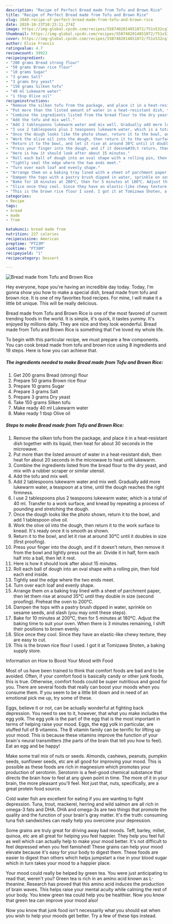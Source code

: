 ```yaml
---
description: "Recipe of Perfect Bread made from Tofu and Brown Rice"
title: "Recipe of Perfect Bread made from Tofu and Brown Rice"
slug: 2040-recipe-of-perfect-bread-made-from-tofu-and-brown-rice
date: 2020-10-23T10:23:11.274Z
image: https://img-global.cpcdn.com/recipes/5587402014851072/751x532cq70/bread-made-from-tofu-and-brown-rice-recipe-main-photo.jpg
thumbnail: https://img-global.cpcdn.com/recipes/5587402014851072/751x532cq70/bread-made-from-tofu-and-brown-rice-recipe-main-photo.jpg
cover: https://img-global.cpcdn.com/recipes/5587402014851072/751x532cq70/bread-made-from-tofu-and-brown-rice-recipe-main-photo.jpg
author: Elsie Francis
ratingvalue: 4.7
reviewcount: 39923
recipeingredient:
- "200 grams Bread strong flour"
- "50 grams Brown rice flour"
- "10 grams Sugar"
- "3 grams Salt"
- "3 grams Dry yeast"
- "150 grams Silken tofu"
- "40 ml Lukewarm water"
- "1 tbsp Olive oil"
recipeinstructions:
- "Remove the silken tofu from the package, and place it in a heat-resistant dish together with its liquid, then heat for about 30 seconds in the microwave."
- "Put more than the listed amount of water in a heat-resistant dish, then heat for about 20 seconds in the microwave to heat until lukewarm."
- "Combine the ingredients listed from the bread flour to the dry yeast, and mix with a rubber scraper or similar utensil."
- "Add the tofu and mix well."
- "Add 2 tablespoons lukewarm water and mix well. Gradually add more lukewarm water, a teaspoon at a time, until the dough reaches the right firmness."
- "I use 2 tablespoons plus 2 teaspoons lukewarm water, which is a total of 40 ml. Transfer to a work surface, and knead by repeating a process of pounding and stretching the dough."
- "Once the dough looks like the photo shown, return it to the bowl, and add 1 tablespoon olive oil."
- "Work the olive oil into the dough, then return it to the work surface to knead. It&#39;s ready once it is smooth as shown."
- "Return it to the bowl, and let it rise at around 30℃ until it doubles in size (first proofing)."
- "Press your finger into the dough, and if it doesn&#39;t return, then remove it from the bowl and lightly press out the air. Divide it in half, form each half into a ball, then let it rest."
- "Here is how it should look after about 15 minutes."
- "Roll each ball of dough into an oval shape with a rolling pin, then fold each end inside."
- "Tightly seal the edge where the two ends meet."
- "Turn over each loaf and evenly shape."
- "Arrange them on a baking tray lined with a sheet of parchment paper, then let them rise at around 35℃ until they double in size (second proofing). Preheat the oven to 200℃."
- "Dampen the tops with a pastry brush dipped in water, sprinkle on sesame seeds, and slash (you may omit these steps)."
- "Bake for 10 minutes at 200℃, then for 5 minutes at 180℃. Adjust the baking time to suit your oven. When there is 3 minutes remaining, I shift their positions to brown evenly."
- "Slice once they cool. Since they have an elastic-like chewy texture, they are easy to cut."
- "This is the brown rice flour I used. I got it at Tomizawa Shoten, a baking supply store."
categories:
- Recipe
tags:
- bread
- made
- from

katakunci: bread made from 
nutrition: 227 calories
recipecuisine: American
preptime: "PT23M"
cooktime: "PT38M"
recipeyield: "1"
recipecategory: Dessert

---
```



![Bread made from Tofu and Brown Rice](https://img-global.cpcdn.com/recipes/5587402014851072/751x532cq70/bread-made-from-tofu-and-brown-rice-recipe-main-photo.jpg)

Hey everyone, hope you're having an incredible day today. Today, I'm gonna show you how to make a special dish, bread made from tofu and brown rice. It is one of my favorites food recipes. For mine, I will make it a little bit unique. This will be really delicious.

Bread made from Tofu and Brown Rice is one of the most favored of current trending foods in the world. It is simple, it's quick, it tastes yummy. It's enjoyed by millions daily. They are nice and they look wonderful. Bread made from Tofu and Brown Rice is something that I've loved my whole life.




To begin with this particular recipe, we must prepare a few components. You can cook bread made from tofu and brown rice using 8 ingredients and 19 steps. Here is how you can achieve that.

<!--inarticleads1-->

##### The ingredients needed to make Bread made from Tofu and Brown Rice:

1. Get 200 grams Bread (strong) flour
1. Prepare 50 grams Brown rice flour
1. Prepare 10 grams Sugar
1. Prepare 3 grams Salt
1. Prepare 3 grams Dry yeast
1. Take 150 grams Silken tofu
1. Make ready 40 ml Lukewarm water
1. Make ready 1 tbsp Olive oil




<!--inarticleads2-->

##### Steps to make Bread made from Tofu and Brown Rice:

1. Remove the silken tofu from the package, and place it in a heat-resistant dish together with its liquid, then heat for about 30 seconds in the microwave.
1. Put more than the listed amount of water in a heat-resistant dish, then heat for about 20 seconds in the microwave to heat until lukewarm.
1. Combine the ingredients listed from the bread flour to the dry yeast, and mix with a rubber scraper or similar utensil.
1. Add the tofu and mix well.
1. Add 2 tablespoons lukewarm water and mix well. Gradually add more lukewarm water, a teaspoon at a time, until the dough reaches the right firmness.
1. I use 2 tablespoons plus 2 teaspoons lukewarm water, which is a total of 40 ml. Transfer to a work surface, and knead by repeating a process of pounding and stretching the dough.
1. Once the dough looks like the photo shown, return it to the bowl, and add 1 tablespoon olive oil.
1. Work the olive oil into the dough, then return it to the work surface to knead. It&#39;s ready once it is smooth as shown.
1. Return it to the bowl, and let it rise at around 30℃ until it doubles in size (first proofing).
1. Press your finger into the dough, and if it doesn&#39;t return, then remove it from the bowl and lightly press out the air. Divide it in half, form each half into a ball, then let it rest.
1. Here is how it should look after about 15 minutes.
1. Roll each ball of dough into an oval shape with a rolling pin, then fold each end inside.
1. Tightly seal the edge where the two ends meet.
1. Turn over each loaf and evenly shape.
1. Arrange them on a baking tray lined with a sheet of parchment paper, then let them rise at around 35℃ until they double in size (second proofing). Preheat the oven to 200℃.
1. Dampen the tops with a pastry brush dipped in water, sprinkle on sesame seeds, and slash (you may omit these steps).
1. Bake for 10 minutes at 200℃, then for 5 minutes at 180℃. Adjust the baking time to suit your oven. When there is 3 minutes remaining, I shift their positions to brown evenly.
1. Slice once they cool. Since they have an elastic-like chewy texture, they are easy to cut.
1. This is the brown rice flour I used. I got it at Tomizawa Shoten, a baking supply store.




Information on How to Boost Your Mood with Food


Most of us have been trained to think that comfort foods are bad and to be avoided. Often, if your comfort food is basically candy or other junk foods, this is true. Otherwise, comfort foods could be super nutritious and good for you. There are several foods that really can boost your moods when you consume them. If you seem to be a little bit down and in need of an emotional pick me up, try some of these.

Eggs, believe it or not, can be actually wonderful at fighting back depression. You need to see to it, however, that what you make includes the egg yolk. The egg yolk is the part of the egg that is the most important in terms of helping raise your mood. Eggs, the egg yolk in particular, are stuffed full of B vitamins. The B vitamin family can be terrific for lifting up your mood. This is because these vitamins improve the function of your brain's neural transmitters (the parts of the brain that tell you how to feel). Eat an egg and be happy!

Make some trail mix of nuts or seeds. Almonds, cashews, peanuts, pumpkin seeds, sunflower seeds, etc are all good for improving your mood. This is possible as these foods are rich in magnesium which promotes your production of serotonin. Serotonin is a feel-good chemical substance that directs the brain how to feel at any given point in time. The more of it in your brain, the more pleasant you'll feel. Not just that, nuts, specifically, are a great protein food source.

Cold water fish are excellent for eating if you are wanting to fight depression. Tuna, trout, mackerel, herring and wild salmon are all rich in omega-3 fats and DHA. DHA and omega-3s are two things that promote the quality and the function of your brain's gray matter. It's the truth: consuming tuna fish sandwiches can really help you overcome your depression. 

Some grains are truly great for driving away bad moods. Teff, barley, millet, quinoa, etc are all great for helping you feel happier. They help you feel full as well which can actually help to make your mood better. It's not difficult to feel depressed when you feel famished! These grains can help your mood elevate because it's easy for your body to digest them. These foods are easier to digest than others which helps jumpstart a rise in your blood sugar which in turn takes your mood to a happier place.

Your mood could really be helped by green tea. You were just anticipating to read that, weren't you? Green tea is rich in an amino acid known as L-theanine. Research has proved that this amino acid induces the production of brain waves. This helps raise your mental acuity while calming the rest of your body. You knew green tea could help you be healthier. Now you know that green tea can improve your mood also!

Now you know that junk food isn't necessarily what you should eat when you wish to help your moods get better. Try  a few  of  these  tips  instead.

